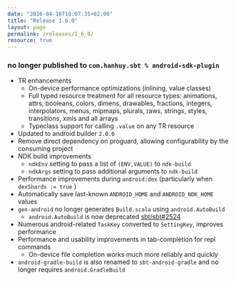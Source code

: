 ```yaml
---
date: "2016-04-16T10:07:35+02:00"
title: "Release 1.6.0"
layout: page
permalink: /releases/1_6_0/
resource: true
---
```


### no longer published to `com.hanhuy.sbt % android-sdk-plugin`
* TR enhancements
  * On-device performance optimizations (inlining, value classes)
  * Full typed resource treatment for all resource types: animations, attrs, booleans, colors, dimens, drawables, fractions, integers, interpolators, menus, mipmaps, plurals, raws, strings, styles, transitions, xmls and all arrays
  * Typeclass support for calling `.value` on any TR resource
* Updated to android builder `2.0.0`
* Remove direct dependency on proguard, allowing configurability by the consuming project
* NDK build improvements
  * `ndkEnv` setting to pass a list of `(ENV,VALUE)` to `ndk-build`
  * `ndkArgs` setting to pass additional arguments to `ndk-build`
* Performance improvements during `android:dex` (particularly when `dexShards := true` )
* Automatically save last-known `ANDROID_HOME` and `ANDROID_NDK_HOME` values
* `gen-android` no longer generates `Build.scala` using `android.AutoBuild`
  * `android.AutoBuild` is now deprecated [sbt/sbt#2524](https://github.com/sbt/sbt/pull/2524)
* Numerous android-related `TaskKey` converted to `SettingKey`, improves performance
* Performance and usability improvements in tab-completion for repl commands
  * On-device file completion works much more reliably and quickly
* `android-gradle-build` is also renamed to `sbt-android-gradle` and no longer requires `android.GradleBuild`
